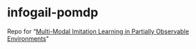 # infogail-pomdp
Repo for “[Multi-Modal Imitation Learning in Partially Observable Environments](https://markfzp.github.io/data/AAMAS2020_Imitation.pdf)"

